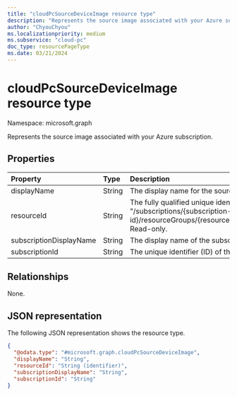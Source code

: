 ```yaml
---
title: "cloudPcSourceDeviceImage resource type"
description: "Represents the source image associated with your Azure subscription."
author: "ChyouChyou"
ms.localizationpriority: medium
ms.subservice: "cloud-pc"
doc_type: resourcePageType
ms.date: 03/21/2024
---
```


# cloudPcSourceDeviceImage resource type

Namespace: microsoft.graph

Represents the source image associated with your Azure subscription.

## Properties

|Property|Type|Description|
|:---|:---|:---|
|displayName|String|The display name for the source image. Read-only.|
|resourceId|String| The fully qualified unique identifier (ID) of the source image resource in Azure. The ID format is: "/subscriptions/{subscription-id}/resourceGroups/{resourceGroupName}/providers/Microsoft.Compute/images/{imageName}". Read-only.|
|subscriptionDisplayName|String|The display name of the subscription that hosts the source image. Read-only.|
|subscriptionId|String|The unique identifier (ID) of the subscription that hosts the source image. Read-only.|

## Relationships

None.

## JSON representation

The following JSON representation shows the resource type.

<!-- {
  "blockType": "resource",
  "@odata.type": "microsoft.graph.cloudPcSourceDeviceImage"
}
-->
``` json
{
  "@odata.type": "#microsoft.graph.cloudPcSourceDeviceImage",
  "displayName": "String",
  "resourceId": "String (identifier)",
  "subscriptionDisplayName": "String",
  "subscriptionId": "String"
}
```
